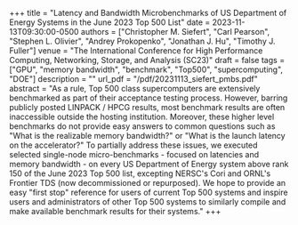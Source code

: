 +++
title = "Latency and Bandwidth Microbenchmarks of US Department of Energy Systems in the June 2023 Top 500 List"
date = 2023-11-13T09:30:00-0500
authors = ["Christopher M. Siefert", "Carl Pearson", "Stephen L. Olivier", "Andrey Prokopenko", "Jonathan J. Hu", "Timothy J. Fuller"]
venue = "The International Conference for High Performance Computing, Networking, Storage, and Analysis (SC23)"
draft = false
tags = ["GPU", "memory bandwidth", "benchmark", "Top500", "supercomputing", "DOE"]
description = ""
url_pdf = "/pdf/20231113_siefert_pmbs.pdf"
abstract = "As a rule, Top 500 class supercomputers are extensively benchmarked as part of their acceptance testing process. However, barring publicly posted LINPACK / HPCG results, most benchmark results are often inaccessible outside the hosting institution. Moreover, these higher level benchmarks do not provide easy answers to common questions such as \"What is the realizable memory bandwidth?\" or \"What is the launch latency on the accelerator?\" To partially address these issues, we executed selected single-node micro-benchmarks - focused on latencies and memory bandwidth - on every US Department of Energy system above rank 150 of the June 2023 Top 500 list, excepting NERSC's Cori and ORNL's Frontier TDS (now decommissioned or repurposed). We hope to provide an easy \"first stop\" reference for users of current Top 500 systems and inspire users and administrators of other Top 500 systems to similarly compile and make available benchmark results for their systems."
+++

